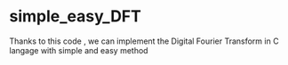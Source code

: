 # simple_easy_DFT
Thanks to this code , we can implement the Digital Fourier Transform in C langage with simple and easy method
